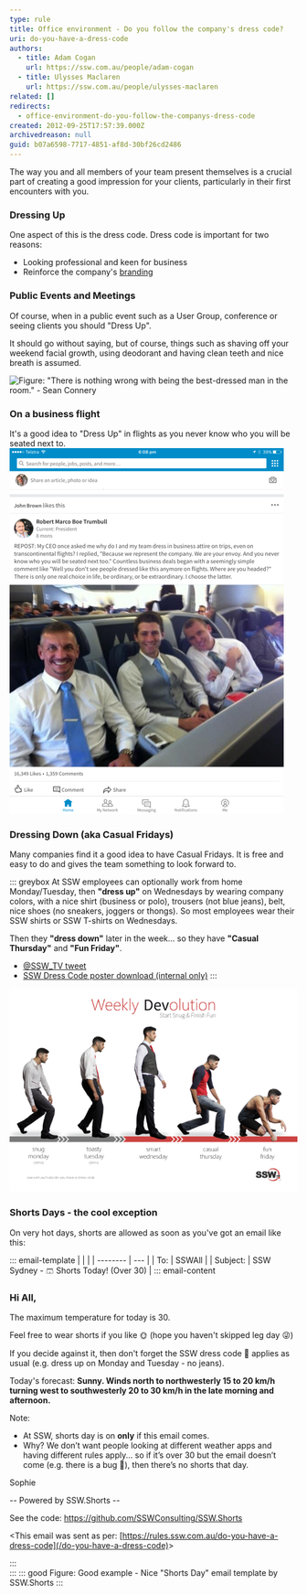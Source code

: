 ```yaml
---
type: rule
title: Office environment - Do you follow the company's dress code?
uri: do-you-have-a-dress-code
authors:
  - title: Adam Cogan
    url: https://ssw.com.au/people/adam-cogan
  - title: Ulysses Maclaren
    url: https://ssw.com.au/people/ulysses-maclaren
related: []
redirects:
  - office-environment-do-you-follow-the-companys-dress-code
created: 2012-09-25T17:57:39.000Z
archivedreason: null
guid: b07a6598-7717-4851-af8d-30bf26cd2486
---
```

The way you and all members of your team present themselves is a crucial part of creating a good impression for your clients, particularly in their first encounters with you.

<!--endintro-->

### Dressing Up

One aspect of this is the dress code. Dress code is important for two reasons:

* Looking professional and keen for business
* Reinforce the company's [branding](/rules-to-better-branding)

### Public Events and Meetings

Of course, when in a public event such as a User Group, conference or seeing clients you should "Dress Up".

It should go without saying, but of course, things such as shaving off your weekend facial growth, using deodorant and having clean teeth and nice breath is assumed.

![Figure: "There is nothing wrong with being the best-dressed man in the room." - Sean Connery](sean-connery\_dressed-up.jpg)

### On a business flight

It's a good idea to "Dress Up" in flights as you never know who you will be seated next to.\
![Figure: Why dress up in a flight](dresscode-linkedin.PNG)  

### Dressing Down (aka Casual Fridays)

Many companies find it a good idea to have Casual Fridays. It is free and easy to do and gives the team something to look forward to.

::: greybox
At SSW employees can optionally work from home Monday/Tuesday, then **"dress up"** on Wednesdays by wearing company colors, with a nice shirt (business or polo), trousers (not blue jeans), belt, nice shoes (no sneakers, joggers or thongs). So most employees wear their SSW shirts or SSW T-shirts on Wednesdays.

Then they **"dress down"** later in the week... so they have **"Casual Thursday"** and **"Fun Friday"**.

* [@SSW_TV tweet](https://twitter.com/SSW_TV/status/1103567355836153862?ref_src=twsrc%5Etfw)
* [SSW Dress Code poster download (internal only)](https://sswcom.sharepoint.com/:b:/s/SSWDESIGN/EfVEIVvnUK5EoEE22SnqtskBlSE3nryQTkLDTjsfGrTV-Q?e=xilv3b)
:::

![Figure: SSW Dress Code poster](SSW-Dresscode-Poster-v2.png)

### Shorts Days - the cool exception

On very hot days, shorts are allowed as soon as you've got an email like this:

::: email-template 
|          |     |
| -------- | --- |
| To:      | SSWAll |
| Subject: | SSW Sydney - 🩳 Shorts Today! (Over 30) |
::: email-content  

### Hi All,

The maximum temperature for today is 30.

Feel free to wear shorts if you like 🌞 (hope you haven't skipped leg day 😜)

If you decide against it, then don't forget the SSW dress code 👔 applies as usual (e.g. dress up on Monday and Tuesday - no jeans).

Today's forecast: **Sunny. Winds north to northwesterly 15 to 20 km/h turning west to southwesterly 20 to 30 km/h in the late morning and afternoon.**

Note:

* At SSW, shorts day is on **only** if this email comes.
* Why? We don’t want people looking at different weather apps and having different rules apply... so if it’s over 30 but the email doesn’t come (e.g. there is a bug 🐞), then there’s no shorts that day.

Sophie

-- Powered by SSW.Shorts --

See the code: https://github.com/SSWConsulting/SSW.Shorts

&lt;This email was sent as per: [https://rules.ssw.com.au/do-you-have-a-dress-code](/do-you-have-a-dress-code)&gt;

:::  
:::
::: good
Figure: Good example - Nice "Shorts Day" email template by SSW.Shorts 
:::
